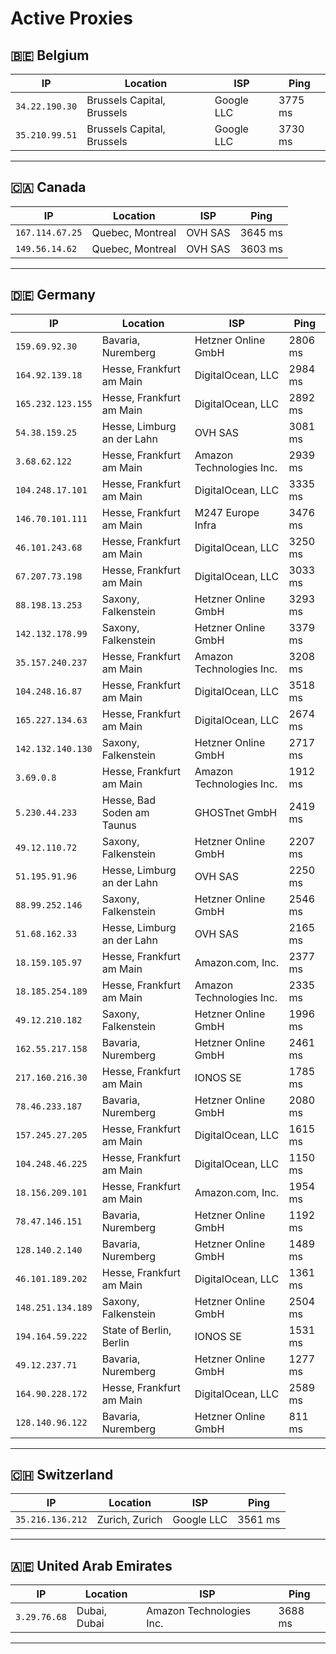 # Active Proxies

## 🇧🇪 Belgium

| IP | Location | ISP | Ping |
|----|----------|-------|----|
| `34.22.190.30` | Brussels Capital, Brussels | Google LLC | 3775 ms |
| `35.210.99.51` | Brussels Capital, Brussels | Google LLC | 3730 ms |

---

## 🇨🇦 Canada

| IP | Location | ISP | Ping |
|----|----------|-------|----|
| `167.114.67.25` | Quebec, Montreal | OVH SAS | 3645 ms |
| `149.56.14.62` | Quebec, Montreal | OVH SAS | 3603 ms |

---

## 🇩🇪 Germany

| IP | Location | ISP | Ping |
|----|----------|-------|----|
| `159.69.92.30` | Bavaria, Nuremberg | Hetzner Online GmbH | 2806 ms |
| `164.92.139.18` | Hesse, Frankfurt am Main | DigitalOcean, LLC | 2984 ms |
| `165.232.123.155` | Hesse, Frankfurt am Main | DigitalOcean, LLC | 2892 ms |
| `54.38.159.25` | Hesse, Limburg an der Lahn | OVH SAS | 3081 ms |
| `3.68.62.122` | Hesse, Frankfurt am Main | Amazon Technologies Inc. | 2939 ms |
| `104.248.17.101` | Hesse, Frankfurt am Main | DigitalOcean, LLC | 3335 ms |
| `146.70.101.111` | Hesse, Frankfurt am Main | M247 Europe Infra | 3476 ms |
| `46.101.243.68` | Hesse, Frankfurt am Main | DigitalOcean, LLC | 3250 ms |
| `67.207.73.198` | Hesse, Frankfurt am Main | DigitalOcean, LLC | 3033 ms |
| `88.198.13.253` | Saxony, Falkenstein | Hetzner Online GmbH | 3293 ms |
| `142.132.178.99` | Saxony, Falkenstein | Hetzner Online GmbH | 3379 ms |
| `35.157.240.237` | Hesse, Frankfurt am Main | Amazon Technologies Inc. | 3208 ms |
| `104.248.16.87` | Hesse, Frankfurt am Main | DigitalOcean, LLC | 3518 ms |
| `165.227.134.63` | Hesse, Frankfurt am Main | DigitalOcean, LLC | 2674 ms |
| `142.132.140.130` | Saxony, Falkenstein | Hetzner Online GmbH | 2717 ms |
| `3.69.0.8` | Hesse, Frankfurt am Main | Amazon Technologies Inc. | 1912 ms |
| `5.230.44.233` | Hesse, Bad Soden am Taunus | GHOSTnet GmbH | 2419 ms |
| `49.12.110.72` | Saxony, Falkenstein | Hetzner Online GmbH | 2207 ms |
| `51.195.91.96` | Hesse, Limburg an der Lahn | OVH SAS | 2250 ms |
| `88.99.252.146` | Saxony, Falkenstein | Hetzner Online GmbH | 2546 ms |
| `51.68.162.33` | Hesse, Limburg an der Lahn | OVH SAS | 2165 ms |
| `18.159.105.97` | Hesse, Frankfurt am Main | Amazon.com, Inc. | 2377 ms |
| `18.185.254.189` | Hesse, Frankfurt am Main | Amazon Technologies Inc. | 2335 ms |
| `49.12.210.182` | Saxony, Falkenstein | Hetzner Online GmbH | 1996 ms |
| `162.55.217.158` | Bavaria, Nuremberg | Hetzner Online GmbH | 2461 ms |
| `217.160.216.30` | Hesse, Frankfurt am Main | IONOS SE | 1785 ms |
| `78.46.233.187` | Bavaria, Nuremberg | Hetzner Online GmbH | 2080 ms |
| `157.245.27.205` | Hesse, Frankfurt am Main | DigitalOcean, LLC | 1615 ms |
| `104.248.46.225` | Hesse, Frankfurt am Main | DigitalOcean, LLC | 1150 ms |
| `18.156.209.101` | Hesse, Frankfurt am Main | Amazon.com, Inc. | 1954 ms |
| `78.47.146.151` | Bavaria, Nuremberg | Hetzner Online GmbH | 1192 ms |
| `128.140.2.140` | Bavaria, Nuremberg | Hetzner Online GmbH | 1489 ms |
| `46.101.189.202` | Hesse, Frankfurt am Main | DigitalOcean, LLC | 1361 ms |
| `148.251.134.189` | Saxony, Falkenstein | Hetzner Online GmbH | 2504 ms |
| `194.164.59.222` | State of Berlin, Berlin | IONOS SE | 1531 ms |
| `49.12.237.71` | Bavaria, Nuremberg | Hetzner Online GmbH | 1277 ms |
| `164.90.228.172` | Hesse, Frankfurt am Main | DigitalOcean, LLC | 2589 ms |
| `128.140.96.122` | Bavaria, Nuremberg | Hetzner Online GmbH | 811 ms |

---

## 🇨🇭 Switzerland

| IP | Location | ISP | Ping |
|----|----------|-------|----|
| `35.216.136.212` | Zurich, Zurich | Google LLC | 3561 ms |

---

## 🇦🇪 United Arab Emirates

| IP | Location | ISP | Ping |
|----|----------|-------|----|
| `3.29.76.68` | Dubai, Dubai | Amazon Technologies Inc. | 3688 ms |

---


